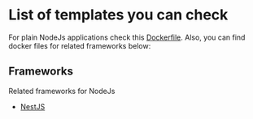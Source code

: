 # List of templates you can check

For plain NodeJs applications check this [Dockerfile](./Dockerfile). Also, you can find docker files for related frameworks below:

## Frameworks

Related frameworks for NodeJs

- [NestJS](./nestjs/README.md)
